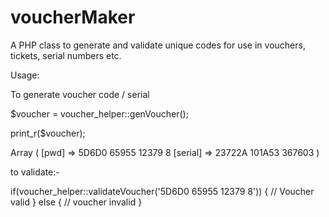 # voucherMaker
A PHP class to generate and validate unique codes for use in vouchers, tickets, serial numbers etc.

Usage:

To generate voucher code / serial

$voucher = voucher_helper::genVoucher();

print_r($voucher); 

Array
(
    [pwd] => 5D6D0 65955 12379 8
    [serial] => 23722A 101A53 367603
)

to validate:-

if(voucher_helper::validateVoucher('5D6D0 65955 12379 8')) {
// Voucher valid
} else {
// voucher invalid
}


